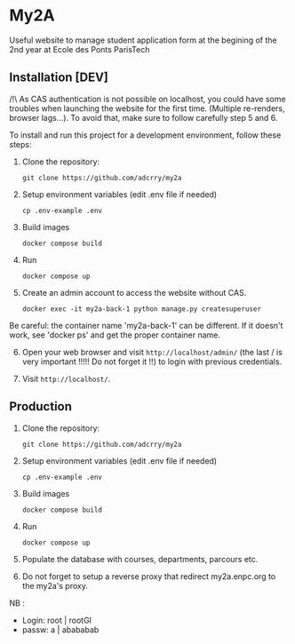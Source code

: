 # My2A

Useful website to manage student application form at the begining of the 2nd year at Ecole des Ponts ParisTech

## Installation [DEV]

/!\ As CAS authentication is not possible on localhost, you could have some troubles when launching the website for the first time. (Multiple re-renders, browser lags...). To avoid that, make sure to follow carefully step 5 and 6. 

To install and run this project for a development environment, follow these steps:

1. Clone the repository:

    ```shell
    git clone https://github.com/adcrry/my2a
    ```

2. Setup environment variables (edit .env file if needed)

    ```shell
    cp .env-example .env
    ```

3. Build images

    ```shell
    docker compose build
    ```

4. Run 

    ```shell
    docker compose up
    ```

5. Create an admin account to access the website without CAS. 

    ```shell
    docker exec -it my2a-back-1 python manage.py createsuperuser
    ```

Be careful: the container name 'my2a-back-1' can be different. If it doesn't work, see 'docker ps' and get the proper container name.  

6. Open your web browser and visit `http://localhost/admin/` (the last / is very important !!!!! Do not forget it !!) to login with previous credentials.

7. Visit `http://localhost/`.

## Production

1. Clone the repository:

    ```shell
    git clone https://github.com/adcrry/my2a
    ```

2. Setup environment variables (edit .env file if needed)

    ```shell
    cp .env-example .env
    ```

3. Build images

    ```shell
    docker compose build
    ```

4. Run 

    ```shell
    docker compose up
    ```

5. Populate the database with courses, departments, parcours etc. 

6. Do not forget to setup a reverse proxy that redirect my2a.enpc.org to the my2a's proxy.

NB :
- Login: root | rootGI
- passw: a | abababab